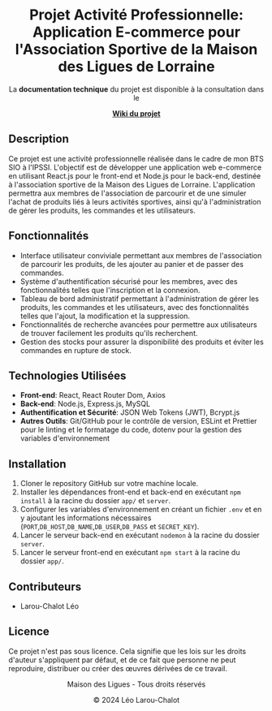 <h1 align="center">Projet Activité Professionnelle: Application E-commerce pour l'Association Sportive de la Maison des Ligues de Lorraine</h1>

<p align="center">La <b>documentation technique</b> du projet est disponible à la consultation dans le</p>
<p align="center"><a href="https://github.com/LeoLChalot/BTSSIO-maison-des-ligues/wiki" target="_blank"><b>Wiki du projet</b></a></p>

## Description
Ce projet est une activité professionnelle réalisée dans le cadre de mon BTS SIO à l'IPSSI. L'objectif est de développer une application web e-commerce en utilisant React.js pour le front-end et Node.js pour le back-end, destinée à l'association sportive de la Maison des Ligues de Lorraine. L'application permettra aux membres de l'association de parcourir et de une simuler l'achat de produits liés à leurs activités sportives, ainsi qu'à l'administration de gérer les produits, les commandes et les utilisateurs.

## Fonctionnalités
- Interface utilisateur conviviale permettant aux membres de l'association de parcourir les produits, de les ajouter au panier et de passer des commandes.
- Système d'authentification sécurisé pour les membres, avec des fonctionnalités telles que l'inscription et la connexion.
- Tableau de bord administratif permettant à l'administration de gérer les produits, les commandes et les utilisateurs, avec des fonctionnalités telles que l'ajout, la modification et la suppression.
- Fonctionnalités de recherche avancées pour permettre aux utilisateurs de trouver facilement les produits qu'ils recherchent.
- Gestion des stocks pour assurer la disponibilité des produits et éviter les commandes en rupture de stock.

## Technologies Utilisées
- **Front-end**: React, React Router Dom, Axios
- **Back-end**: Node.js, Express.js, MySQL
- **Authentification et Sécurité**: JSON Web Tokens (JWT), Bcrypt.js
- **Autres Outils**: Git/GitHub pour le contrôle de version, ESLint et Prettier pour le linting et le formatage du code, dotenv pour la gestion des variables d'environnement

## Installation
1. Cloner le repository GitHub sur votre machine locale.
2. Installer les dépendances front-end et back-end en exécutant `npm install` à la racine du dossier `app/` et `server`.
3. Configurer les variables d'environnement en créant un fichier `.env` et en y ajoutant les informations nécessaires (`PORT`,`DB_HOST`,`DB_NAME`,`DB_USER`,`DB_PASS` et `SECRET_KEY`).
4. Lancer le serveur back-end en exécutant `nodemon` à la racine du dossier `server`.
5. Lancer le serveur front-end en exécutant `npm start` à la racine du dossier `app/`.


## Contributeurs
- Larou-Chalot Léo

## Licence
Ce projet n'est pas sous licence. Cela signifie que les lois sur les droits d'auteur s'appliquent par défaut, et de ce fait que personne ne peut reproduire, distribuer ou créer des œuvres dérivées de ce travail.

<div align="center">
    <p>Maison des Ligues - Tous droits réservés</p>
    <p>&copy; 2024 Léo Larou-Chalot</p>
</div>
